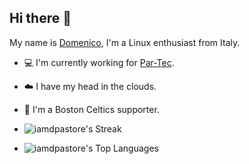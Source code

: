 ## Hi there 👋

My name is [Domenico](https://www.linkedin.com/in/iamdpastore/), I'm a Linux enthusiast from Italy.

- :computer: I'm currently working for [Par-Tec](https://www.par-tec.it/).
- :cloud: I have my head in the clouds.
- :basketball: I'm a Boston Celtics supporter.


- ![iamdpastore's Streak](https://github-readme-streak-stats.herokuapp.com/?user=iamdpastore&theme=radical&hide_border=false)
- ![iamdpastore's Top Languages](https://github-readme-stats.vercel.app/api/top-langs/?username=iamdpastore&theme=radical&show_icons=true&hide_border=false&layout=compact)

<!--
**iamdpastore/iamdpastore** is a ✨ _special_ ✨ repository because its `README.md` (this file) appears on your GitHub profile.

Here are some ideas to get you started:

- 🔭 I’m currently working on ...
- 🌱 I’m currently learning ...
- 👯 I’m looking to collaborate on ...
- 🤔 I’m looking for help with ...
- 💬 Ask me about ...
- 📫 How to reach me: ...
- 😄 Pronouns: ...
- ⚡ Fun fact: ...
-->
